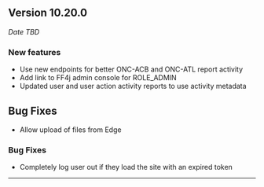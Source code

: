 
## Version 10.20.0
_Date TBD_

### New features
* Use new endpoints for better ONC-ACB and ONC-ATL report activity
* Add link to FF4j admin console for ROLE_ADMIN
* Updated user and user action activity reports to use activity metadata

## Bug Fixes
* Allow upload of files from Edge

### Bug Fixes
* Completely log user out if they load the site with an expired token

---
